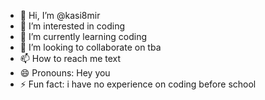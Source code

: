 - 👋 Hi, I’m @kasi8mir
- 👀 I’m interested in coding
- 🌱 I’m currently learning coding
- 💞️ I’m looking to collaborate on tba
- 📫 How to reach me text
- 😄 Pronouns: Hey you
- ⚡ Fun fact: i have no experience on coding before school

<!---
kasi8mir/kasi8mir is a ✨ special ✨ repository because its `README.md` (this file) appears on your GitHub profile.
You can click the Preview link to take a look at your changes.
--->
